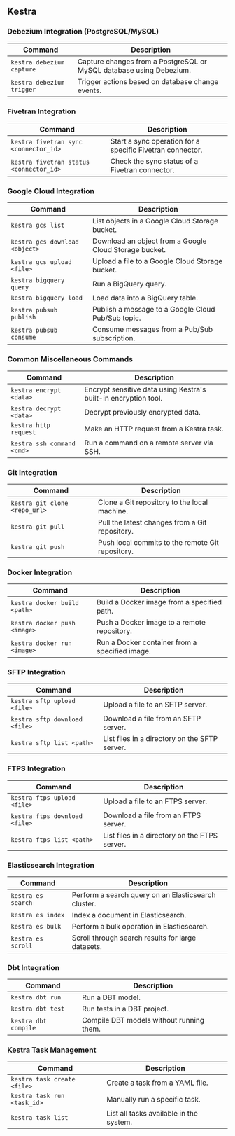 ## **Kestra**


### **Debezium Integration (PostgreSQL/MySQL)**
| Command                         | Description                                                                    |
|----------------------------------|-------------------------------------------------------------------------------|
| `kestra debezium capture`        | Capture changes from a PostgreSQL or MySQL database using Debezium.           |
| `kestra debezium trigger`        | Trigger actions based on database change events.                              |


### **Fivetran Integration**
| Command                         | Description                                                                    |
|----------------------------------|-------------------------------------------------------------------------------|
| `kestra fivetran sync <connector_id>` | Start a sync operation for a specific Fivetran connector.                |
| `kestra fivetran status <connector_id>` | Check the sync status of a Fivetran connector.                         |


### **Google Cloud Integration**
| Command                         | Description                                                                    |
|----------------------------------|-------------------------------------------------------------------------------|
| `kestra gcs list`                | List objects in a Google Cloud Storage bucket.                                |
| `kestra gcs download <object>`   | Download an object from a Google Cloud Storage bucket.                        |
| `kestra gcs upload <file>`       | Upload a file to a Google Cloud Storage bucket.                               |
| `kestra bigquery query`          | Run a BigQuery query.                                                         |
| `kestra bigquery load`           | Load data into a BigQuery table.                                              |
| `kestra pubsub publish`          | Publish a message to a Google Cloud Pub/Sub topic.                            |
| `kestra pubsub consume`          | Consume messages from a Pub/Sub subscription.                                 |


### **Common Miscellaneous Commands**
| Command                         | Description                                                                    |
|----------------------------------|-------------------------------------------------------------------------------|
| `kestra encrypt <data>`          | Encrypt sensitive data using Kestra's built-in encryption tool.               |
| `kestra decrypt <data>`          | Decrypt previously encrypted data.                                            |
| `kestra http request`            | Make an HTTP request from a Kestra task.                                      |
| `kestra ssh command <cmd>`       | Run a command on a remote server via SSH.                                     |


### **Git Integration**
| Command                         | Description                                                                    |
|----------------------------------|-------------------------------------------------------------------------------|
| `kestra git clone <repo_url>`    | Clone a Git repository to the local machine.                                  |
| `kestra git pull`                | Pull the latest changes from a Git repository.                                |
| `kestra git push`                | Push local commits to the remote Git repository.                              |


### **Docker Integration**
| Command                         | Description                                                                    |
|----------------------------------|-------------------------------------------------------------------------------|
| `kestra docker build <path>`     | Build a Docker image from a specified path.                                   |
| `kestra docker push <image>`     | Push a Docker image to a remote repository.                                   |
| `kestra docker run <image>`      | Run a Docker container from a specified image.                                |


### **SFTP Integration**
| Command                         | Description                                                                    |
|----------------------------------|-------------------------------------------------------------------------------|
| `kestra sftp upload <file>`      | Upload a file to an SFTP server.                                              |
| `kestra sftp download <file>`    | Download a file from an SFTP server.                                          |
| `kestra sftp list <path>`        | List files in a directory on the SFTP server.                                 |


### **FTPS Integration**
| Command                         | Description                                                                    |
|----------------------------------|-------------------------------------------------------------------------------|
| `kestra ftps upload <file>`      | Upload a file to an FTPS server.                                              |
| `kestra ftps download <file>`    | Download a file from an FTPS server.                                          |
| `kestra ftps list <path>`        | List files in a directory on the FTPS server.                                 |


### **Elasticsearch Integration**
| Command                         | Description                                                                    |
|----------------------------------|-------------------------------------------------------------------------------|
| `kestra es search`               | Perform a search query on an Elasticsearch cluster.                           |
| `kestra es index`                | Index a document in Elasticsearch.                                            |
| `kestra es bulk`                 | Perform a bulk operation in Elasticsearch.                                    |
| `kestra es scroll`               | Scroll through search results for large datasets.                             |


### **Dbt Integration**
| Command                         | Description                                                                    |
|----------------------------------|-------------------------------------------------------------------------------|
| `kestra dbt run`                 | Run a DBT model.                                                              |
| `kestra dbt test`                | Run tests in a DBT project.                                                   |
| `kestra dbt compile`             | Compile DBT models without running them.                                      |


### **Kestra Task Management**
| Command                         | Description                                                                    |
|----------------------------------|-------------------------------------------------------------------------------|
| `kestra task create <file>`      | Create a task from a YAML file.                                               |
| `kestra task run <task_id>`      | Manually run a specific task.                                                 |
| `kestra task list`               | List all tasks available in the system.                                       |

